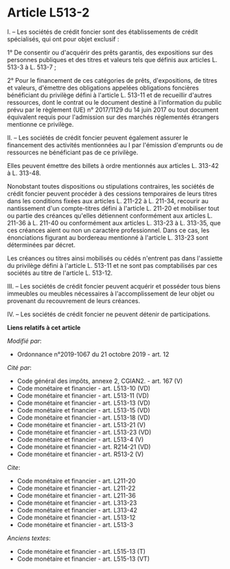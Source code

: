 # Article L513-2

I. – Les sociétés de crédit foncier sont des établissements de crédit spécialisés, qui ont pour objet exclusif :

1° De consentir ou d'acquérir des prêts garantis, des expositions sur des personnes publiques et des titres et valeurs tels
que définis aux articles L. 513-3 à L. 513-7 ;

2° Pour le financement de ces catégories de prêts, d'expositions, de titres et valeurs, d'émettre des obligations appelées
obligations foncières bénéficiant du privilège défini à l'article L. 513-11 et de recueillir d'autres ressources, dont le
contrat ou le document destiné à l'information du public prévu par le règlement (UE) n° 2017/1129 du 14 juin 2017 ou tout
document équivalent requis pour l'admission sur des marchés réglementés étrangers mentionne ce privilège.

II. – Les sociétés de crédit foncier peuvent également assurer le financement des activités mentionnées au I par l'émission
d'emprunts ou de ressources ne bénéficiant pas de ce privilège.

Elles peuvent émettre des billets à ordre mentionnés aux articles L. 313-42 à L. 313-48.

Nonobstant toutes dispositions ou stipulations contraires, les sociétés de crédit foncier peuvent procéder à des cessions
temporaires de leurs titres dans les conditions fixées aux articles L. 211-22 à L. 211-34, recourir au nantissement d'un
compte-titres défini à l'article L. 211-20 et mobiliser tout ou partie des créances qu'elles détiennent conformément aux
articles L. 211-36 à L. 211-40 ou conformément aux articles L. 313-23 à L. 313-35, que ces créances aient ou non un caractère
professionnel. Dans ce cas, les énonciations figurant au bordereau mentionné à l'article L. 313-23 sont déterminées par
décret.

Les créances ou titres ainsi mobilisés ou cédés n'entrent pas dans l'assiette du privilège défini à l'article L. 513-11 et ne
sont pas comptabilisés par ces sociétés au titre de l'article L. 513-12.

III. – Les sociétés de crédit foncier peuvent acquérir et posséder tous biens immeubles ou meubles nécessaires à
l'accomplissement de leur objet ou provenant du recouvrement de leurs créances.

IV. – Les sociétés de crédit foncier ne peuvent détenir de participations.

**Liens relatifs à cet article**

_Modifié par_:

  - Ordonnance n°2019-1067 du 21 octobre 2019 - art. 12

_Cité par_:

  - Code général des impôts, annexe 2, CGIAN2. - art. 167 (V)
  - Code monétaire et financier - art. L513-10 (VD)
  - Code monétaire et financier - art. L513-11 (VD)
  - Code monétaire et financier - art. L513-13 (VD)
  - Code monétaire et financier - art. L513-15 (VD)
  - Code monétaire et financier - art. L513-18 (VD)
  - Code monétaire et financier - art. L513-21 (V)
  - Code monétaire et financier - art. L513-23 (VD)
  - Code monétaire et financier - art. L513-4 (V)
  - Code monétaire et financier - art. R214-21 (VD)
  - Code monétaire et financier - art. R513-2 (V)

_Cite_:

  - Code monétaire et financier - art. L211-20
  - Code monétaire et financier - art. L211-22
  - Code monétaire et financier - art. L211-36
  - Code monétaire et financier - art. L313-23
  - Code monétaire et financier - art. L313-42
  - Code monétaire et financier - art. L513-12
  - Code monétaire et financier - art. L513-3

_Anciens textes_:

  - Code monétaire et financier - art. L515-13 (T)
  - Code monétaire et financier - art. L515-13 (VT)

